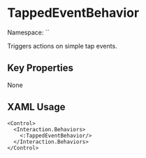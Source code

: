 # TappedEventBehavior

Namespace: ``

Triggers actions on simple tap events.



## Key Properties
None

## XAML Usage
```xaml
<Control>
  <Interaction.Behaviors>
    <:TappedEventBehavior/>
  </Interaction.Behaviors>
</Control>
```

